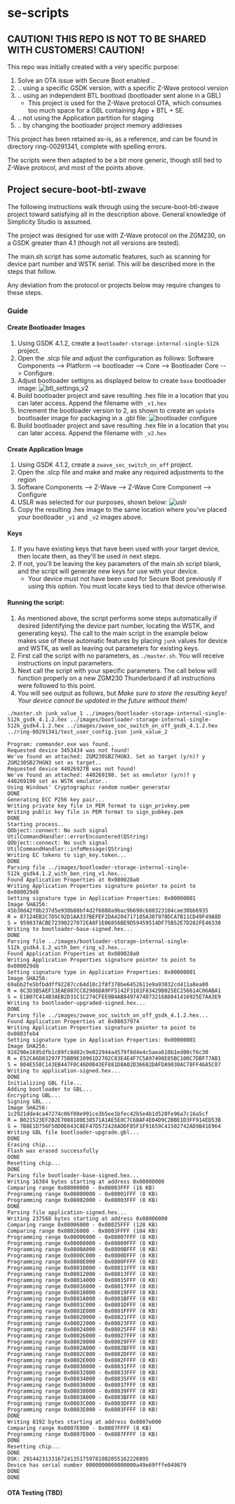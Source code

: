 # se-scripts

## CAUTION! THIS REPO IS NOT TO BE SHARED WITH CUSTOMERS! CAUTION!

This repo was initially created with a very specific purpose:

1. Solve an OTA issue with Secure Boot enabled ..
2. .. using a specific GSDK version, with a specific Z-Wave protocol version
3. .. using an independent BTL bootload (bootloader sent alone in a GBL)
    * This project is used for the Z-Wave protocol OTA, which consumes too much space for a GBL containing App + BTL + SE.
4. .. not using the Application partition for staging
5. .. by changing the bootloader project memory addresses

This project has been retained as-is, as a reference, and can be found in directory ring-00291341, complete with spelling errors.

The scripts were then adapted to be a bit more generic, though still tied to Z-Wave protocol, and most of the points above.

## Project secure-boot-btl-zwave

The following instructions walk through using the secure-boot-btl-zwave project toward satisfying all in the description
above. General knowledge of Simplicity Studio is assumed.

The project was designed for use with Z-Wave protocol on the ZGM230, on a GSDK greater than 4.1 (though not all versions are tested).

The main.sh script has some automatic features, such as scanning for device part number and WSTK serial. This will be described more 
in the steps that follow.

Any deviation from the protocol or projects below may require changes to these steps.

### Guide

#### Create Bootloader Images
1. Using GSDK 4.1.2, create a `bootloader-storage-internal-single-512k` project.
2. Open the .slcp file and adjust the configuration as follows:
   Software Components --> Platform --> bootloader --> Core --> Bootloader Core --> Configure.
3. Adjust bootloader settigns as displayed below to create `base` bootloader image:
![btl_settings_v2](https://user-images.githubusercontent.com/111395060/197108289-bb508f32-7262-4f57-989e-5ac51f8e0bd3.png)
5. Build bootloader project and save resulting .hex file in a location that you can later access. Append the filename with `_v1.hex` 
6. Increment the bootloader version to 2, as shown to create an `update` bootloader image for packaging in a .gbl file:
![bootloader configure](https://user-images.githubusercontent.com/111395060/197107691-15fd277f-1ca2-4c0f-af56-9c2f390fa1ff.png)
7. Build bootloader project and save resulting .hex file in a location that you can later access. Append the filename with `_v2.hex` 

#### Create Application Image
1. Using GSDK 4.1.2, create a `zwave_soc_switch_on_off` project.
2. Open the .slcp file and make and make any required adjustments to the region
3. Software Components --> Z-Wave --> Z-Wave Core Component --> Configure
4. USLR was selected for our purposes, shown below:
![uslr](https://user-images.githubusercontent.com/111395060/197109020-ecc84082-6557-4bfe-9498-22c776762a11.png)
5. Copy the resulting .hex image to the same location where you've placed your bootloader `_v1` and `_v2` images above.

#### Keys
1. If you have existing keys that have been used with your target device, then locate them, as they'll be used in next steps.
2. If not, you'll be leaving the key parameters of the main.sh script blank, and the script will generate new keys for use with your device.
   * Your device must not have been used for Secure Boot previously if using this option. You must locate keys tied to that device otherwise.

#### Running the script:

1. As mentioned above, the script performs some steps automatically if desired (identifying the device part number, locating the WSTK, and generating keys).
   The call to the main script in the example below makes use of these automatic features by placing `junk` values for device and WSTK, as well as leaving
   out parameters for existing keys.
2. First call the script with no parameters, as `./master.sh`. You will receive instructions on input parameters.
3. Next call the script with your specific parameters. The call below will function properly on a new ZGM230 Thunderboard if all instructions were followed to this
   point.
4. You will see output as follows, but *Make sure to store the resulting keys! Your device cannot be updated in the future without them!*   

```
./master.sh junk_value_1 ../images/bootloader-storage-internal-single-512k_gsdk_4.1.2.hex ../images/bootloader-storage-internal-single-512k_gsdk4.1.2.hex ../images/zwave_soc_switch_on_off_gsdk_4.1.2.hex ../ring-00291341/test_user_config.json junk_value_2

Program: commander.exe was found..
Requested device 3453434 was not found!
We've found an attached: ZGM230SB27HGN3. Set as target (y/n)? y
ZGM230SB27HGN3 set as target..
Requested device 44026927B was not found!
We've found an attached: 440269190. Set as emulator (y/n)? y
440269190 set as WSTK emulator..
Using Windows' Cryptographic random number generator
DONE
Generating ECC P256 key pair...
Writing private key file in PEM format to sign_privkey.pem
Writing public key file in PEM format to sign_pubkey.pem
DONE
Starting process..
QObject::connect: No such signal UtilCommandHandler::errorEncountered(QString)
QObject::connect: No such signal UtilCommandHandler::infoMessage(QString)
Writing EC tokens to sign_key.token...
DONE
Parsing file ../images/bootloader-storage-internal-single-512k_gsdk4.1.2_with_ben_ring_v1.hex...
Found Application Properties at 0x080028a0
Writing Application Properties signature pointer to point to 0x080029d8
Setting signature type in Application Properties: 0x00000001
Image SHA256: 45b30d42f0b237d5e930b88bf4d2f6888a9bac9b698c680323104cae38bb6935
R = 87124EB2C7D5C92D1AA337BEFEF2DA4204717185A307978DCA7B11CD49F49A8D
S = 959837ACBE72390227872EA8F1E06856BE9D59459514DF75B52E7D282FE46330
Writing to bootloader-base-signed.hex...
DONE
Parsing file ../images/bootloader-storage-internal-single-512k_gsdk4.1.2_with_ben_ring_v2.hex...
Found Application Properties at 0x080028a0
Writing Application Properties signature pointer to point to 0x080029d8
Setting signature type in Application Properties: 0x00000001
Image SHA256: 69abb2fe5bfbddff92287cc64d10c2f8f378be6452611e9a93032cd411a8ea80
R = 8C3D3B5AEF13EAE087CC82986DA9FF5142F3101F83429B025EC256614C06ABA1
S = E1B07C414B3AEB2D31C1C274CFEE9B4AB8497474D7321688841416925E7AA3E9
Writing to bootloader-upgraded-signed.hex...
DONE
Parsing file ../images/zwave_soc_switch_on_off_gsdk_4.1.2.hex...
Found Application Properties at 0x08037974
Writing Application Properties signature pointer to point to 0x0803feb4
Setting signature type in Application Properties: 0x00000001
Image SHA256: 92d290e1695dfb1c89fc8d82c9e022944a4579f8d4e4c5aea610b1ed00cf6c30
R = E52CA6D83297F75BB9E10961D2702C83E4E4F7C5A97498E85BC100C7DBF77AB1
S = 804E558C143EB447F0C46D0843EF881D8A02D36682DAFDA9030AC78FF46A5C07
Writing to application-signed.hex...
DONE
Initializing GBL file...
Adding bootloader to GBL...
Encrypting GBL...
Signing GBL...
Image SHA256: 1c2921dde4ca47274c06f08e991ce3b5ee1bfec42b5e4b1d520fe96a7c16a5cf
R = B021523EF2B2E7088180E38571A1AE5E8C7C6BAF4E04D9C2BBE1D3FF914ED53B
S = 7B8E1D756F50D0E643C8EF47D572426ADDF85F1F91659C41502742AD9B41E964
Writing GBL file bootloader-upgrade.gbl...
DONE
Erasing chip...
Flash was erased successfully
DONE
Resetting chip...
DONE
Parsing file bootloader-base-signed.hex...
Writing 16384 bytes starting at address 0x08000000
Comparing range 0x08000000 - 0x08003FFF (16 KB)
Programming range 0x08000000 - 0x08001FFF (8 KB)
Programming range 0x08002000 - 0x08003FFF (8 KB)
DONE
Parsing file application-signed.hex...
Writing 237568 bytes starting at address 0x08006000
Comparing range 0x08006000 - 0x08025FFF (128 KB)
Comparing range 0x08026000 - 0x0803FFFF (104 KB)
Programming range 0x08006000 - 0x08007FFF (8 KB)
Programming range 0x08008000 - 0x08009FFF (8 KB)
Programming range 0x0800A000 - 0x0800BFFF (8 KB)
Programming range 0x0800C000 - 0x0800DFFF (8 KB)
Programming range 0x0800E000 - 0x0800FFFF (8 KB)
Programming range 0x08010000 - 0x08011FFF (8 KB)
Programming range 0x08012000 - 0x08013FFF (8 KB)
Programming range 0x08014000 - 0x08015FFF (8 KB)
Programming range 0x08016000 - 0x08017FFF (8 KB)
Programming range 0x08018000 - 0x08019FFF (8 KB)
Programming range 0x0801A000 - 0x0801BFFF (8 KB)
Programming range 0x0801C000 - 0x0801DFFF (8 KB)
Programming range 0x0801E000 - 0x0801FFFF (8 KB)
Programming range 0x08020000 - 0x08021FFF (8 KB)
Programming range 0x08022000 - 0x08023FFF (8 KB)
Programming range 0x08024000 - 0x08025FFF (8 KB)
Programming range 0x08026000 - 0x08027FFF (8 KB)
Programming range 0x08028000 - 0x08029FFF (8 KB)
Programming range 0x0802A000 - 0x0802BFFF (8 KB)
Programming range 0x0802C000 - 0x0802DFFF (8 KB)
Programming range 0x0802E000 - 0x0802FFFF (8 KB)
Programming range 0x08030000 - 0x08031FFF (8 KB)
Programming range 0x08032000 - 0x08033FFF (8 KB)
Programming range 0x08034000 - 0x08035FFF (8 KB)
Programming range 0x08036000 - 0x08037FFF (8 KB)
Programming range 0x08038000 - 0x08039FFF (8 KB)
Programming range 0x0803A000 - 0x0803BFFF (8 KB)
Programming range 0x0803C000 - 0x0803DFFF (8 KB)
Programming range 0x0803E000 - 0x0803FFFF (8 KB)
DONE
Writing 8192 bytes starting at address 0x0807e000
Comparing range 0x0807E000 - 0x0807FFFF (8 KB)
Programming range 0x0807E000 - 0x0807FFFF (8 KB)
DONE
Resetting chip...
DONE
DSK: 2914423133167241351759781082055162226895
Device has serial number 0000000000000000a49e69fffe049879
DONE
DONE
```

#### OTA Testing (TBD)
